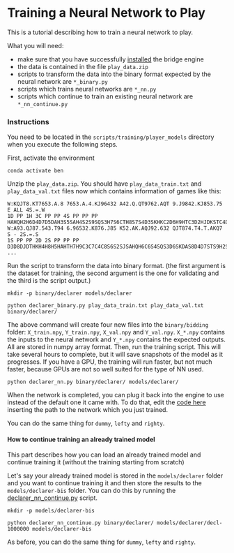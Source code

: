 # Training a Neural Network to Play

This is a tutorial describing how to train a neural network to play. 

What you will need:
- make sure that you have successfully [installed](https://github.com/lorserker/ben/blob/main/README.md#installation) the bridge engine
- the data is contained in the file `play_data.zip`
- scripts to transform the data into the binary format expected by the neural network are `*_binary.py`
- scripts which trains neural networks are `*_nn.py`
- scripts which continue to train an existing neural network are `*_nn_continue.py`

### Instructions

You need to be located in the `scripts/training/player_models` directory when you execute the following steps.

First, activate the environment

```
conda activate ben
```

Unzip the `play_data.zip`. You should have `play_data_train.txt` and `play_data_val.txt` files now which contains information of games like this:
```text
W:KQJT8.KT7653.A.8 7653.A.4.KJ96432 A42.Q.QT9762.AQT 9.J9842.KJ853.75
E ALL 4S.=.W
1D PP 1H 3C PP PP 4S PP PP PP
HAHQH2H6D4D7D5DAH3S5SAH4S2S9SQS3H7S6CTH8S7S4D3SKHKC2D6H9HTC3D2HJDKSTC4D9C8C6CQC7DQD8H5CKCAC5SJCJS8C9DTDJ
W:A93.QJ87.543.T94 6.96532.K876.J85 K52.AK.AQJ92.632 QJT874.T4.T.AKQ7
S - 2S.=.S
1S PP PP 2D 2S PP PP PP
D3D8DJDTHKH4H8H5HAHTH7H9C3C7C4C8S6S2SJSAHQH6C6S4SQS3D6SKDAS8D4D7STS9H2S5CAC9C5C2CKCTCJD2S7D5H3DQCQHJDKD9
...
```

Run the script to transform the data into binary format. (the first argument is the dataset for training, the second argument is the one for validating and the third is the script output.)

```
mkdir -p binary/declarer models/declarer

python declarer_binary.py play_data_train.txt play_data_val.txt binary/declarer/
```

The above command will create four new files into the `binary/bidding` folder: `X_train.npy`, `Y_train.npy`, `X_val.npy` and `Y_val.npy`. `X_*.npy` contains the inputs to the neural network and `Y_*.npy` contains the expected outputs. All are stored in numpy array format.
Then, run the training script. This will take several hours to complete, but it will save snapshots of the model as it progresses. If you have a GPU, the training will run faster, but not much faster, because GPUs are not so well suited for the type of NN used.

```
python declarer_nn.py binary/declarer/ models/declarer/
```

When the network is completed, you can plug it back into the engine to use instead of the default one it came with. To do that, edit the [code here](https://github.com/lorserker/ben/blob/main/src/nn/models.py#L21) inserting the path to the network which you just trained.

You can do the same thing for `dummy`, `lefty` and `righty`.

#### How to continue training an already trained model

This part describes how you can load an already trained model and continue training it (without the training starting from scratch)

Let's say your already trained model is stored in the `models/declarer` folder and you want to continue training it and then store the results to the `models/declarer-bis` folder. You can do this by running the [declarer_nn_continue.py](declarer_nn_continue.py) script.

```
mkdir -p models/declarer-bis

python declarer_nn_continue.py binary/declarer/ models/declarer/decl-1000000 models/declarer-bis
```

As before, you can do the same thing for `dummy`, `lefty` and `righty`.
